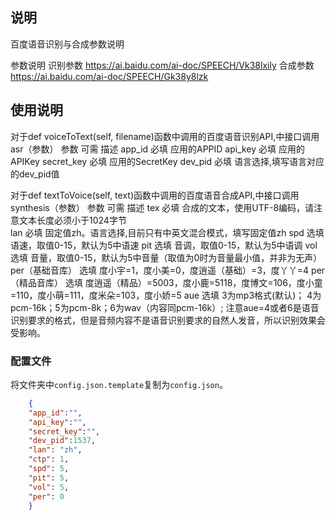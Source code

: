 ## 说明
百度语音识别与合成参数说明

参数说明
识别参数
https://ai.baidu.com/ai-doc/SPEECH/Vk38lxily
合成参数
https://ai.baidu.com/ai-doc/SPEECH/Gk38y8lzk

## 使用说明
对于def voiceToText(self, filename)函数中调用的百度语音识别API,中接口调用asr（参数）
参数	    可需	描述
app_id    必填	应用的APPID
api_key  必填	应用的APIKey
secret_key  必填	应用的SecretKey
dev_pid	    必填	语言选择,填写语言对应的dev_pid值

对于def textToVoice(self, text)函数中调用的百度语音合成API,中接口调用synthesis（参数）
参数	    可需	描述
tex	        必填	合成的文本，使用UTF-8编码，请注意文本长度必须小于1024字节   
lan	        必填	固定值zh。语言选择,目前只有中英文混合模式，填写固定值zh
spd	        选填	语速，取值0-15，默认为5中语速
pit	        选填	音调，取值0-15，默认为5中语调
vol	        选填	音量，取值0-15，默认为5中音量（取值为0时为音量最小值，并非为无声）
per（基础音库）	选填	度小宇=1，度小美=0，度逍遥（基础）=3，度丫丫=4
per（精品音库）	选填	度逍遥（精品）=5003，度小鹿=5118，度博文=106，度小童=110，度小萌=111，度米朵=103，度小娇=5
aue	        选填	3为mp3格式(默认)； 4为pcm-16k；5为pcm-8k；6为wav（内容同pcm-16k）; 注意aue=4或者6是语音识别要求的格式，但是音频内容不是语音识别要求的自然人发音，所以识别效果会受影响。

### 配置文件
  
将文件夹中`config.json.template`复制为`config.json`。

``` json
    {
    "app_id":"",
    "api_key":"",
    "secret_key":"",
    "dev_pid":1537,
    "lan": "zh", 
    "ctp": 1,
    "spd": 5, 
    "pit": 5,
    "vol": 5,
    "per": 0
    }
```